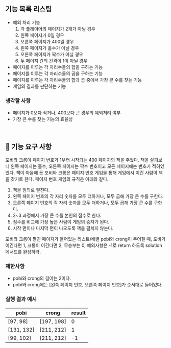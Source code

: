 ##  기능 목록 리스팅

- 예외 처리 기능
    1. 각 플레이어의 페이지가 2개가 아닐 경우
    2. 왼쪽 페이지가 0일 경우
    3. 오른쪽 페이지가 400일 경우
    4. 왼쪽 페이지가 홀수가 아닐 경우
    5. 오른쪽 페이지가 짝수가 아닐 경우
    6. 두 페이지 간의 간격이 1이 아닐 경우
- 페이지를 이루는 각 자리수들의 합을 구하는 기능
- 페이지를 이루는 각 자리수들의 곱을 구하는 기능
- 페이지를 이루는 각 자리수들의 합과 곱 중에서 가장 큰 수를 찾는 기능
- 게임의 결과를 판단하는 기능

### 생각할 사항

- 페이지가 0보다 작거나, 400보다 큰 경우의 예외처리 여부
- 가장 큰 수를 찾는 기능의 효율성

<br>

## 🚀 기능 요구 사항

포비와 크롱이 페이지 번호가 1부터 시작되는 400 페이지의 책을 주웠다. 책을 살펴보니 왼쪽 페이지는 홀수, 오른쪽 페이지는 짝수 번호이고 모든 페이지에는 번호가 적혀있었다. 책이 마음에 든 포비와 크롱은 페이지 번호 게임을 통해 게임에서 이긴 사람이 책을 갖기로 한다. 페이지 번호 게임의 규칙은 아래와 같다.

1. 책을 임의로 펼친다.
2. 왼쪽 페이지 번호의 각 자리 숫자를 모두 더하거나, 모두 곱해 가장 큰 수를 구한다.
3. 오른쪽 페이지 번호의 각 자리 숫자를 모두 더하거나, 모두 곱해 가장 큰 수를 구한다.
4. 2~3 과정에서 가장 큰 수를 본인의 점수로 한다.
5. 점수를 비교해 가장 높은 사람이 게임의 승자가 된다.
6. 시작 면이나 마지막 면이 나오도록 책을 펼치지 않는다.

포비와 크롱이 펼친 페이지가 들어있는 리스트/배열 pobi와 crong이 주어질 때, 포비가 이긴다면 1, 크롱이 이긴다면 2, 무승부는 0, 예외사항은 -1로 return 하도록 solution 메서드를 완성하라.

### 제한사항

- pobi와 crong의 길이는 2이다.
- pobi와 crong에는 [왼쪽 페이지 번호, 오른쪽 페이지 번호]가 순서대로 들어있다.

### 실행 결과 예시

| pobi | crong | result |
| --- | --- | --- |
| [97, 98] | [197, 198] | 0 |
| [131, 132] | [211, 212] | 1 |
| [99, 102] | [211, 212] | -1 |
